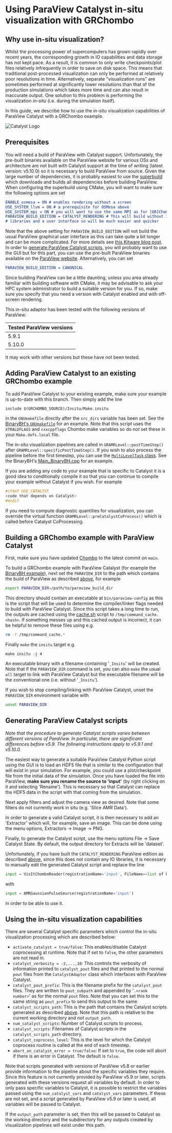 # Using ParaView Catalyst in-situ visualization with GRChombo

## Why use in-situ visualization?

Whilst the processing power of supercomputers has grown rapidly over recent
years, the corresponding growth in IO capabilities and data storage has not kept
pace. As a result, it is common to only write checkpoints/plot files relatively
infrequently in order to save on disk space. This means that traditional 
post-processed visualization can only be performed at relatively poor 
resolutions in time. Alternatively, separate "visualization runs" are sometimes
performed at significantly lower resolutions than that of the production
simulations which takes more time and can also result in inaccurate output. One
solution to this problem is performing the visualization _in-situ_ (i.e. during
the simulation itself).

In this guide, we describe how to use the in-situ visualization capabilities of
ParaView Catalyst with a GRChombo example.

![Catalyst Logo](https://www.paraview.org/Wiki/images/8/8a/CatalystLogo.png)

## Prerequisites

You will need a build of ParaView with Catalyst support. Unfortunately, the 
pre-built binaries available on the ParaView website for various OSs and 
architecture are not built with Catalyst support at the time of writing 
(latest version: v5.10.0) so it is necessary to build ParaView from source.
Given the large number of dependencies, it is probably easiest to use the 
[superbuild](https://gitlab.kitware.com/paraview/paraview-superbuild/) 
which downloads and builds all dependencies before building ParaView. When
configuring the superbuild using CMake, you will want to make sure the following
options are set
```cmake
ENABLE_osmesa = ON # enables rendering without a screen
USE_SYSTEM_llvm = ON # a prerequisite for OSMesa above
USE_SYSTEM_mpi = ON # you will want to use the same MPI as for [GR]Chombo
PARAVIEW_BUILD_EDITION = CATALYST_RENDERING # This will build without IO
# libraries and a user interface so will be much easier and quicker
```
Note that the above setting for `PARAVIEW_BUILD_EDITION` will not build
the usual ParaView graphical user interface as this can take quite a bit longer
and can be more complicated. For more details see 
[this Kitware blog post](https://www.kitware.com/paraview-editions/). In order
to [generate ParaView Catalyst scripts](#generating-paraview-catalyst-scripts), 
you will probably want to use the GUI but for this part, you can use the
pre-built ParaView binaries available on the [ParaView
website](https://www.paraview.org/download/). Alternatively, you can set 
```cmake
PARAVIEW_BUILD_EDITION = CANONICAL
```

Since building ParaView can be a little daunting, unless you area already 
familiar with building software with CMake, it may be advisable to ask
your HPC system administrator to build a suitable version for you. If so, make
sure you specify that you need a version with Catalyst enabled and with 
off-screen rendering.

This in-situ adaptor has been tested with the following versions of ParaView:

| Tested ParaView versions |
| --- |
| 5.9.1 |
| 5.10.0 |

It may work with other versions but these have not been tested.

## Adding ParaView Catalyst to an existing GRChombo example

To add ParaView Catalyst to your existing example, make sure your example is 
up-to-date with this branch. Then simply add the line
```make
include $(GRCHOMBO_SOURCE)/Insitu/Make.insitu
```
in the `GNUmakefile` directly after the `src_dirs` variable has been set. See 
the [BinaryBH's `GNUmakefile`](../../Examples/BinaryBH/GNUmakefile) for an
example. Note that this script uses the `XTRALDFLAGS` and `cxxcppflags` Chombo
make variables so do *not* set these in your `Make.defs.local` file.

The in-situ visualization pipelines are called in 
`GRAMRLevel::postTimeStep()` after `GRAMRLevel::specificPostTimeStep()`.
If you wish to also process the pipeline before the first timestep, 
you can use the [`MultiLevelTask` class](../utils/MultiLevelTask.hpp). See the 
BinaryBH's [Main_BinaryBH.cpp](../../Examples/BinaryBH/Main_BinaryBH.cpp) for 
an example. 

If you are adding any code to your example that is specific to
Catalyst it is a good idea to conditionally compile it so that you can continue
to compile your example without Catalyst if you wish. For example
```cpp
#ifdef USE_CATALYST
<code that depends on Catalyst>
#endif
```
If you need to compute diagnostic quantities for visualization, you can override
the virtual function `GRAMRLevel::preCatalystCoProcess()` which is called before
Catalyst CoProcessing.


## Building a GRChombo example with ParaView Catalyst

First, make sure you have updated [Chombo](https://github.com/GRChombo/Chombo) 
to the latest commit on `main`.

To build a GRChombo example with ParaView Catalyst (for example the [BinaryBH
example](../../Examples/BinaryBH/)), next set the `PARAVIEW_DIR` to the path
which contains the build of ParaView as described [above](#prerequisites), for
example
```bash
export PARAVIEW_DIR=/path/to/paraview_build_dir
```
This directory should contain an executable at `bin/paraview-config` as this is
the script that will be used to determine the compiler/linker flags needed to
build with ParaView Catalyst. Since this script takes a long time to run, the
outputs are cached using the [cache.sh](./cache.sh) script to 
`/tmp/command_cache.<hash>`. If something messes up and this cached output is
incorrect, it can be helpful to remove these files using e.g.
```bash
rm -f /tmp/command_cache.*
```

Finally `make` the `insitu` target e.g.
```
make insitu -j 4
```
An executable binary with a filename containing '`_Insitu`' will be created. 
Note that if the `PARAVIEW_DIR` command is set, you can also `make` the 
usual `all` target to link with ParaView Catalyst but the executable filename
will be the conventional one (i.e. without '`_Insitu`').

If you wish to stop compiling/linking with ParaView Catalyst, unset the 
`PARAVIEW_DIR` environment variable with
```bash
unset PARAVIEW_DIR
```


## Generating ParaView Catalyst scripts

_Note that the procedure to generate Catalyst scripts varies between different
versions of ParaView. In particular, there are significant differences before
v5.9. The following instructions apply to v5.9.1 and v5.10.0._

The easiest way to generate a suitable ParaView Catalyst Python script using the
GUI is to load an HDF5 file that is similar to the configuration that will exist
in your simulation. For example, you could use a plot/checkpoint file from the
initial data of the simulation. Once you have loaded the file into ParaView,
**make sure you rename the source to 'input'** (by right clicking on it and
selecting 'Rename'). This is necessary so that Catalyst can replace the HDF5
data in the script with that coming from the simulation. 

Next apply filters and adjust the camera view as desired. Note that some filters
do not currently work in situ (e.g. 'Slice AMR Data').

In order to generate a valid Catalyst script, it is then necessary to add an 
'Extractor' which will, for example, save an image. This can be done using the
menu options, Extractors → Image → PNG.

Finally, to generate the Catalyst script, use the menu options File → 
Save Catalyst State. By default, the output directory for Extracts will be
'dataset'.

Unfortunately, if you have built the `CATALYST_RENDERING` ParaView edition
as described [above](#prerequisites), since this does not contain any IO 
libraries, it is necessary to manually edit the generated Catalyst script
and replace the line
```python
input = VisItChomboReader(registrationName='input', FileName=<list of hdf5 files>)
```
with
```python
input = AMRGaussianPulseSource(registrationName='input')
```
in order to be able to use it.

## Using the in-situ visualization capabilities

There are several Catalyst specific parameters which control the in-situ
visualization processing which are described below:
 * `activate_catalyst = true/false`: This enables/disable Catalyst coprocessing
 at runtime. Note that if set to `false`, the other parameters are not read in.
 * `catalyst_verbosity = -2,...,10`: This controls the verbosity of information printed
 to `catalyst_pout` files and that printed to the normal `pout` files from
 the `CatalystAdaptor` class which interfaces with ParaView Catalyst.
 * `catalyst_pout_prefix`: This is the filename prefix for the `catalyst_pout`
 files. They are written to `pout_subpath` and appended by '`.<rank number>`' 
 as for the normal `pout` files. Note that you can set this to the same
 string as `pout_prefix` to send this output to the same
 * `catalyst_scripts_path`: This is the path that contains the Catalyst scripts
 generated as described [above](#generating-paraview-catalyst-scripts). Note
 that this path is relative to the current working directory and _not_ 
 `output_path`.
 * `num_catalyst_scripts`: Number of Catalyst scripts to process.
 * `catalyst_scripts`: Filenames of Catalyst scripts in the 
 `catalyst_scripts_path` directory.
 * `catalyst_coprocess_level`: This is the level for which the Catalyst
 coprocess routine is called at the end of each timestep.
 * `abort_on_catalyst_error = true/false`: If set to `true`, the code will abort
 if there is an error in Catalyst. The default is `false`.
 
Note that scripts generated with versions of ParaView v5.8 or earlier provide 
information to the pipeline about the specific variables they require. Since 
this feature is not currently provided by ParaView v5.9 or later, scripts
generated with these versions request all variables by default. In order to
only pass specific variables to Catalyst, it is possible to restrict the 
variables passed using the `num_catalyst_vars` and `catalyst_vars` parameters.
If these are not set, and a script generated by ParaView v5.9 or later is used,
all variables will be passed to Catalyst.

If the `output_path` parameter is set, then this will be passed to Catalyst as 
the working directory and the subdirectory for any outputs created by
visualization pipelines will exist under this path.